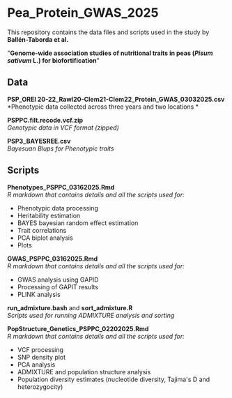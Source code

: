 # Pea_Protein_GWAS_2025  

This repository contains the data files and scripts used in the study by **Ballén-Taborda et al.**  

"**Genome-wide association studies of nutritional traits in peas (*Pisum sativum* L.) for biofortification**"  

## Data  

**PSP_OREI 20-22_Rawl20-Clem21-Clem22_Protein_GWAS_03032025.csv**  
*Phenotypic data collected across three years and two locations *  
            
**PSPPC.filt.recode.vcf.zip**   
*Genotypic data in VCF format (zipped)*  
           
**PSP3_BAYESREE.csv**  
*Bayesuan Blups for Phenotypic traits*  
           
## Scripts  

**Phenotypes_PSPPC_03162025.Rmd**    
*R markdown that contains details and all the scripts used for:*  
- Phenotypic data processing
- Heritability estimation
- BAYES bayesian random effect estimation  
- Trait correlations  
- PCA biplot analysis  
- Plots

**GWAS_PSPPC_03162025.Rmd**  
*R markdown that contains details and all the scripts used for:*  
- GWAS analysis using GAPID    
- Processing of GAPIT results   
- PLINK analysis       

**run_admixture.bash** and **sort_admixture.R**  
*Scripts used for running ADMIXTURE analysis and sorting*  

**PopStructure_Genetics_PSPPC_02202025.Rmd**  
*R markdown that contains details and all the scripts used for:*  
- VCF processing  
- SNP density plot  
- PCA analysis  
- ADMIXTURE and population structure analysis   
- Population diversity estimates (nucleotide diversity, Tajima's D and heterozygocity)   
    



